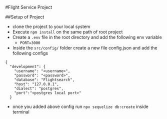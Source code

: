 #Flight Service Project

##Setup of Project

- clone the project to your local system
- Execute `npm install` on the same path of root project
- Create a `.env` file in the root directory and add the following env variable
  - `PORT=3000`
- Inside the `src/config/` folder create a new file config.json and add the following configs

```
{
  "development": {
    "username": "<username>",
    "password": "<password>",
    "database": "Flightsearch",
    "host": "127.0.0.1",
    "dialect": "postgres",
    "port":"<postgres local port>"
  }
```

- once you added above config run `npx sequelize db:create` inside terminal
